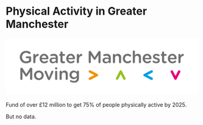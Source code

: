 # Physical Activity in Greater Manchester

![GMM](lib/img/gm-moving-logo.png)

Fund of over £12 million to get 75% of people physically active by 2025.

But no data.